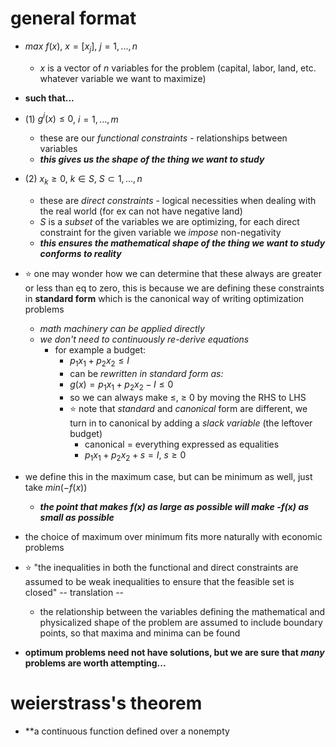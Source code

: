 
# general format 
- $max$ $f(x)$, $x = [x_j]$, $j = 1,...,n$
	- $x$ is a vector of $n$ variables for the problem (capital, labor, land, etc. whatever variable we want to maximize)
- **such that...**
- (1) $g^i(x) \leq 0$, $i = 1,...,m$ 
	- these are our *functional constraints* - relationships between variables
	- ***this gives us the shape of the thing we want to study***
- (2) $x_k \geq 0$, $k \in S$, $S \subset 1,...,n$ 
	- these are *direct constraints* - logical necessities when dealing with the real world (for ex can not have negative land)
	- $S$ is a *subset* of the variables we are optimizing, for each direct constraint for the given variable we *impose* non-negativity 
	- ***this ensures the mathematical shape of the thing we want to study conforms to reality***
- ⭐ one may wonder how we can determine that these always are greater or less than eq to zero, this is because we are defining these constraints in **standard form** which is the canonical way of writing optimization problems
	- *math machinery can be applied directly*
	- *we don't need to continuously re-derive equations*
		- for example a budget:
			- $p_1x_1 + p_2x_2 \leq I$
			- can be *rewritten in standard form as:*
			- $g(x) = p_1x_1 + p_2x_2 - I \leq 0$
			- so we can always make $\leq$, $\geq$ $0$ by moving the RHS to LHS
			- ⭐ note that *standard* and *canonical* form are different, we turn in to canonical by adding a *slack variable* (the leftover budget)
				- canonical = everything expressed as equalities
				- $p_1x_1 + p_2x_2 + s = I$, $s \geq 0$

- we define this in the maximum case, but can be minimum as well, just take $min(-f(x))$
	- ***the point that makes f(x) as large as possible will make -f(x) as small as possible***
- the choice of maximum over minimum fits more naturally with economic problems 

- ⭐ "the inequalities in both the functional and direct constraints are assumed to be weak inequalities to ensure that the feasible set is closed" -- translation --
	- the relationship between the variables defining the mathematical and physicalized shape of the problem are assumed to include boundary points, so that maxima and minima can be found
- **optimum problems need not have solutions, but we are sure that *many* problems are worth attempting...**


# weierstrass's theorem
- **a continuous function defined over a nonempty 